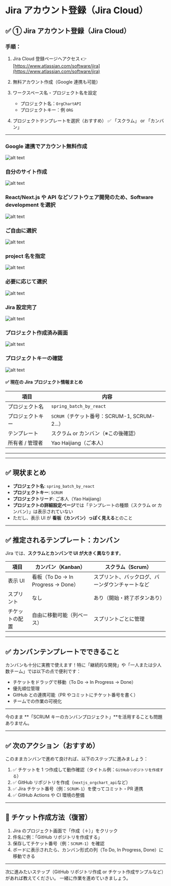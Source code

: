 # Jira アカウント登録（Jira Cloud）

## ✅ ① Jira アカウント登録（Jira Cloud）

### 手順：

1. Jira Cloud 登録ページへアクセス
   👉 [https://www.atlassian.com/software/jira](https://www.atlassian.com/software/jira)

2. 無料アカウント作成（Google 連携も可能）

3. ワークスペース名・プロジェクト名を設定

   - プロジェクト名：`OrgChartAPI`
   - プロジェクトキー：例 `ORG`

4. プロジェクトテンプレートを選択（おすすめ）
   ✅ 「スクラム」 or 「カンバン」

---

### Google 連携でアカウント無料作成

![alt text](image.png)

### 自分のサイト作成

![alt text](image-1.png)

### React/Next.js や API などソフトウェア開発のため、Software development を選択

![alt text](image-2.png)

### ご自由に選択

![alt text](image-3.png)

### project 名を指定

![alt text](image-4.png)

### 必要に応じて選択

![alt text](image-5.png)

### Jira 設定完了

![alt text](image-6.png)

### プロジェクト作成済み画面

![alt text](image-7.png)

### プロジェクトキーの確認

![alt text](image-10.png)

#### ✅ 現在の Jira プロジェクト情報まとめ

| 項目             | 内容                                         |
| ---------------- | -------------------------------------------- |
| プロジェクト名   | `spring_batch_by_react`                      |
| プロジェクトキー | `SCRUM`（チケット番号：SCRUM-1, SCRUM-2...） |
| テンプレート     | スクラム or カンバン（※この後確認）          |
| 所有者 / 管理者  | Yao Haijiang（ご本人）                       |

---

---

## ✅ 現状まとめ

- **プロジェクト名**: `spring_batch_by_react`
- **プロジェクトキー**: `SCRUM`
- **プロジェクトリード**: ご本人（Yao Haijiang）
- **プロジェクトの詳細設定ページ**では「テンプレートの種類（スクラム or カンバン）」は表示されていない
- ただし、表示 UI が **看板（カンバン）っぽく見える**とのこと

---

## ✅ 推定されるテンプレート：**カンバン**

Jira では、**スクラムとカンバンで UI が大きく異なります**。

| 項目           | カンバン（Kanban）                 | スクラム（Scrum）                                |
| -------------- | ---------------------------------- | ------------------------------------------------ |
| 表示 UI        | 看板（To Do → In Progress → Done） | スプリント、バックログ、バーンダウンチャートなど |
| スプリント     | なし                               | あり（開始・終了ボタンあり）                     |
| チケットの配置 | 自由に移動可能（列ベース）         | スプリントごとに管理                             |

---

## ✅ カンバンテンプレートでできること

カンバンも十分に実務で使えます！特に「継続的な開発」や「一人または少人数チーム」では以下の点で便利です：

- チケットをドラッグで移動（To Do → In Progress → Done）
- 優先順位管理
- GitHub との連携可能（PR やコミットにチケット番号を書く）
- チームでの作業の可視化

---

今のまま \*\*「SCRUM キーのカンバンプロジェクト」\*\*を活用することも問題ありません。

---

## ✅ 次のアクション（おすすめ）

このままカンバンで進めて良ければ、以下のステップに進みましょう：

1. ✅ チケットを 1 つ作成して動作確認（タイトル例：`GitHubリポジトリを作成する`）
2. ✅ GitHub リポジトリを作成（`nextjs_orgchart_api`など）
3. ✅ Jira チケット番号（例：`SCRUM-1`）を使ってコミット・PR 連携
4. ✅ GitHub Actions や CI 環境の整備

---

## 🔧 チケット作成方法（復習）

1. Jira のプロジェクト画面で「作成（＋）」をクリック
2. 件名に例：「GitHub リポジトリを作成する」
3. 保存してチケット番号（例：`SCRUM-1`）を確認
4. ボードに表示されたら、カンバン形式の列（To Do, In Progress, Done）に移動できる

---

次に進みたいステップ（GitHub リポジトリ作成 or チケット作成サンプルなど）があれば教えてください。
一緒に作業を進めていきましょう。
